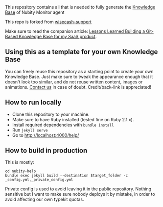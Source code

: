 This repository contains all that is needed to fully generate the [Knowledge Base](http://docs.nubity.com) of Nubity Monitor agent

This repo is forked from [wisecash-support](https://github.com/wisecash/wisecash-support)

Make sure to read the companion article: [Lessons Learned Building a Git-Based Knowledge Base for my SaaS product](https://www.wisecashhq.com/blog/lessons-learned-creating-a-git-based-knowledge-base-for-my-saas-product).

## Using this as a template for your own Knowledge Base

You can freely reuse this repository as a starting point to create your own Knowledge Base. Just make sure to tweak the appearance enough that it doesn't look too similar, and do not reuse written content, images or animations. [Contact us](mailto:support@wisecashhq.com) in case of doubt. Credit/back-link is appreciated!

## How to run locally

* Clone this repository to your machine.
* Make sure to have Ruby installed (tested fine on Ruby 2.1.x).
* Install required dependencies with `bundle install`
* Run `jekyll serve`
* Go to [http://localhost:4000/help/](http://localhost:4000/help/)

## How to build in production

This is mostly:

```
cd nubity-help
bundle exec jekyll build --destination $target_folder -c _config.yml,_private_config.yml
```

Private config is used to avoid leaving it in the public repository. Nothing sensitive but I want to make sure nobody deploys it by mistake, in order to avoid affecting our own typekit quotas.
